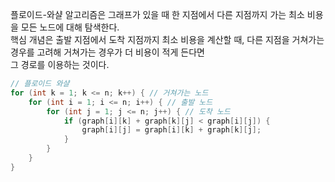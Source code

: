 플로이드-와샬 알고리즘은 그래프가 있을 때 한 지점에서 다른 지점까지 가는 최소 비용을 모든 노드에 대해 탐색한다.  
핵심 개념은 출발 지점에서 도착 지점까지 최소 비용을 계산할 때, 다른 지점을 거쳐가는 경우를 고려해 거쳐가는 경우가 더 비용이 적게 든다면  
그 경로를 이용하는 것이다.  

```java
// 플로이드 와샬
for (int k = 1; k <= n; k++) { // 거쳐가는 노드
    for (int i = 1; i <= n; i++) { // 출발 노드
        for (int j = 1; j <= n; j++) { // 도착 노드
            if (graph[i][k] + graph[k][j] < graph[i][j]) {
                graph[i][j] = graph[i][k] + graph[k][j];
            }
        }
    }
}
```